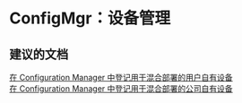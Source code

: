 <properties
    pageTitle="ConfigMgr: Device Management"
    description="ConfigMgr：设备管理"
    service="microsoft.intune"
    resource="intune"
    authors="mackie1604"
    displayOrder=""
    selfHelpType="generic"
    supportTopicIds="32583622"
    resourceTags=""
    productPesIds="15584"
    cloudEnvironments="public"
/>


# ConfigMgr：设备管理
<a id="configmgr-device-management" class="xliff"></a>

## **建议的文档**
<a id="recommended-documents" class="xliff"></a>

[在 Configuration Manager 中登记用于混合部署的用户自有设备](https://docs.microsoft.com/sccm/mdm/deploy-use/enroll-user-owned-devices)<br>
[在 Configuration Manager 中登记用于混合部署的公司自有设备](https://docs.microsoft.com/sccm/mdm/deploy-use/enroll-company-owned-devices)<br>




